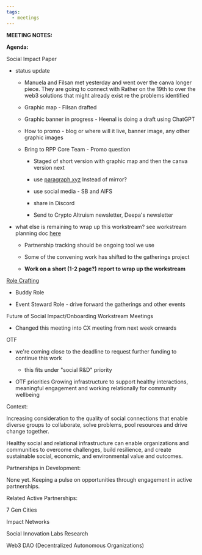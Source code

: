 ```yaml
---
tags:
  - meetings
---
```


**MEETING NOTES:**

**Agenda:**

Social Impact Paper

- status update

  - Manuela and Filsan met yesterday and went over the canva longer piece. They are going to connect with Rather on the 19th to over the web3 solutions that might already exist re the problems identified

  - Graphic map - Filsan drafted

  - Graphic banner in progress - Heenal is doing a draft using ChatGPT

  - How to promo - blog or where will it live, banner image, any other graphic images

  - Bring to RPP Core Team - Promo question

    - Staged of short version with graphic map and then the canva version next

    - use [paragraph.xyz](http://paragraph.xyz) Instead of mirror?

    - use social media - SB and AIFS

    - share in Discord

    - Send to Crypto Altruism newsletter, Deepa's newsletter 

- what else is remaining to wrap up this workstream? see workstream planning doc [here](https://app.charmverse.io/superbenefit/social-impact-workstream-planning-36083521072364766)

  - Partnership tracking should be ongoing tool we use

  - Some of the convening work has shifted to the gatherings project

  - **Work on a** **short (1-2 page?)** **report to wrap up the workstream**

[Role Crafting](https://app.charmverse.io/superbenefit/rolecrafting-contributor-engagement-rpp-draft-1014468665611381#subtasks)

- Buddy Role

- Event Steward Role - drive forward the gatherings and other events

Future of Social Impact/Onboarding Workstream Meetings

- Changed this meeting into CX meeting from next week onwards

OTF

- we're coming close to the deadline to request further funding to continue this work

  - this fits under "social R&D" priority

- OTF priorities Growing infrastructure to support healthy interactions, meaningful engagement and working relationally for community wellbeing

 Context:

 Increasing consideration to the quality of social connections that enable diverse groups to collaborate, solve problems, pool resources and drive change together.

 Healthy social and relational infrastructure can enable organizations and communities to overcome challenges, build resilience, and create sustainable social, economic, and environmental value and outcomes.

 Partnerships in Development:

 None yet. Keeping a pulse on opportunities through engagement in active partnerships.

 Related Active Partnerships:

 7 Gen Cities

 Impact Networks

 Social Innovation Labs Research

 Web3 DAO (Decentralized Autonomous Organizations)